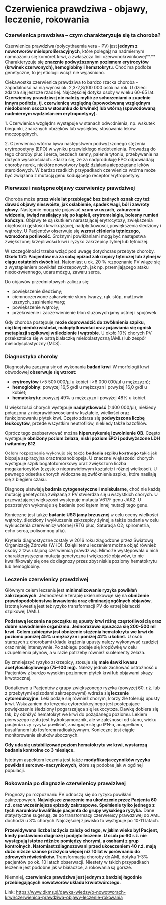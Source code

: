 # Czerwienica prawdziwa - objawy, leczenie, rokowania

### Czerwienica prawdziwa – czym charakteryzuje się ta choroba?


Czerwienica prawdziwa (polycythaemia vera \- PV) jest **jednym z nowotworów mieloproliferacyjnych**, które polegają na nadmiernym namnażaniu się komórek krwi, a zwłaszcza linii czerwonokrwinkowej**.** Charakteryzuje się **znacznie podwyższonym poziomem erytrocytów (krwinek czerwonych), hemoglobiny i hematokrytu**. Choć ma podłoże genetyczne, to jej etiologii wciąż nie wyjaśniono.


Ciekawostka:czerwienica prawdziwa to bardzo rzadka choroba \- zapadalność na nią wynosi ok. 2,3\-2,8/100 000 osób na rok. U dzieci zdarza się jeszcze rzadziej. Najczęściej dotyka osoby w wieku 60\-65 lat.
**Czerwienicy prawdziwej nie należy mylić ze schorzeniami o zupełnie innym podłożu, tj. czerwienicą względną (spowodowaną względnym niedoborem osocza w stosunku do krwinek) lub wtórną (spowodowaną nadmiernym wydzielaniem erytropoetyny).**


1\. Czerwienica względna występuje w stanach odwodnienia, np. wskutek biegunki, znacznych obrzęków lub wysięków, stosowania leków moczopędnych.


2\. Czerwienica wtórna bywa następstwem podwyższonego stężenia erytropoetyny (EPO) w wyniku przewlekłego niedotlenienia. Prowadzą do tego choroby płuc i serca, bezdech senny, palenie tytoniu, przebywanie na dużych wysokościach. Zdarza się, że za nadprodukcję EPO odpowiadają choroby nerek, niektóre nowotwory bądź działania niepożądane leków steroidowych. W bardzo rzadkich przypadkach czerwienica wtórna może być związana z mutacją genu kodującego receptor erytropoetyny.


### Pierwsze i następne objawy czerwienicy prawdziwej


Choroba może **przez wiele lat przebiegać bez żadnych oznak czy też dawać objawy nieswoiste, jak osłabienie, spadek wagi, ból i zawroty głowy**. Następnie mogą się pojawiać **szum w uszach, zaburzenia widzenia, świąd nasilający się po kąpieli, erytromelalgia, bolesny rumień kończyn.** Objawy te są skutkiem narastającej erytrocytozy, zwiększenia objętości i gęstości krwi krążącej, nadpłytkowości, powiększenia śledziony i wątroby. U Pacjentów obserwuje się **wzrost ciśnienia tętniczego, wzmożona potliwość**. Groźnymi powikłaniami mogą być następstwa zwiększonej krzepliwości krwi i ryzyko zakrzepicy żylnej lub tętniczej.


W szczególności trzeba wziąć pod uwagę dotychczas przebyte choroby. **Około 15% Pacjentów ma za sobą epizod zakrzepicy tętniczej lub żylnej w ciągu ostatnich dwóch lat.** Natomiast u ok. 20 % rozpoznanie PV wiąże się z wystąpieniem powikłań zakrzepowych, jak np. przemijającego ataku niedokrwiennego, udaru mózgu, zawału serca.


Do objawów przedmiotowych zalicza się:


* powiększenie śledziony;
* ciemnoczerwone zabarwienie skóry twarzy, rąk, stóp, małżowin usznych, zasinienie warg;
* powiększenie wątroby;
* przekrwienie i zaczerwienienie błon śluzowych jamy ustnej i spojówek.


Gdy choroba postępuje, **może doprowadzić do zwłóknienia szpiku, ciężkiej niedokrwistości, małopłytkowości oraz pojawiania się ognisk metaplazji szpikowej w śledzionie i wątrobie**. U około 10% chorych PV przekształca się w ostrą białaczkę mieloblastyczną (AML) lub zespół mielodysplastyczny (MDS).


### Diagnostyka choroby


Diagnostyka zaczyna się od wykonania **badań krwi**. W morfologii krwi obwodowej **obserwuje się wzrost:**


* **erytrocytów** (\>5 500 000/μl u kobiet i \>6 000 000/μl u mężczyzn);
* **hemoglobiny**: powyżej 16,5 g/dl u mężczyzn i powyżej 16,0 g/dl u kobiet;
* **hematokrytu**: powyżej 49% u mężczyzn i powyżej 48% u kobiet.


U większości chorych występuje **nadpłytkowość** (\>400 000/μl), niekiedy połączona z nieprawidłowościami w kształcie, wielkości oraz funkcjonowaniu płytek krwi. Często zdarza się **podwyższona liczbę leukocytów**, przede wszystkim neutrofilów, niekiedy także bazofilów.


Oprócz tego zaobserwować można **hiperurykemię i zwolnienie OB**. Często występuje **obniżony poziom żelaza, niski poziom EPO i podwyższone LDH i witaminy B12**.


Celem rozpoznania wykonuje się także **badania szpiku kostnego** takie jak biopsja aspiracyjna oraz trepanobiopsja. U znacznej większości chorych występuje szpik bogatokomórkowy oraz zwiększona liczba megakariocytów (często o nieprawidłowym kształcie i różnej wielkości). U pewnego odsetka chorych widoczne są zwłóknienia szpiku, które nasilają się z biegiem czasu.


Diagnozę ułatwiają **badania cytogenetyczne i molekularne**, choć nie każdą mutację genetyczną związaną z PV stwierdza się u wszystkich chorych. U przeważającej większości występuje mutacja V617F genu JAK2\. U pozostałych wykonuje się badanie pod kątem innej mutacji tego genu.


Konieczne jest także **badanie USG jamy brzusznej** w celu oceny wielkości wątroby, śledziony i wykluczenia zakrzepicy żylnej, a także badania w celu wykluczenia czerwienicy wtórnej (RTG płuc, Saturacja O2; spirometria, echo serca, polisomnografia).


Kryteria diagnostyczne zostały w 2016 roku złagodzone przez Światową Organizację Zdrowia (WHO). Dzięki temu leczeniem można objąć również osoby z tzw. utajoną czerwienicą prawdziwą. Mimo że występowała u nich charakterystyczna mutacja genetyczna i większość objawów, to nie kwalifikowały się one do diagnozy przez zbyt niskie poziomy hematokrytu lub hemoglobiny.


### Leczenie czerwienicy prawdziwej


Głównym celem leczenia jest **minimalizowanie ryzyka powikłań zakrzepowych**. Jednocześnie terapię ukierunkowuje się na **obniżenie prawdopodobieństwa krwawienia oraz eliminację ogólnych objawów**. Istotną kwestią jest też ryzyko transformacji PV do ostrej białaczki szpikowej (AML).


**Podstawą leczenia na początku są upusty krwi różną częstotliwością oraz dobre nawodnienie organizmu. Jednorazowo upuszcza się 200\-500 ml krwi. Celem zabiegów jest obniżenie stężenia hematokrytu we krwi do poziomu poniżej 45% u mężczyzn i poniżej 42% u kobiet.** U osób starszych z chorobami układu krążenia upusty należy wykonywać rzadziej oraz mniej intensywnie. Po zabiegu podaje się kroplówkę w celu uzupełnienia płynów, a w razie potrzeby również suplementy żelaza.


By zmniejszyć ryzyko zakrzepicy, stosuje się **małe dawki kwasu acetylosalicylowego (75–100 mg).** Należy jednak zachować ostrożność u Pacjentów z bardzo wysokim poziomem płytek krwi lub objawami skazy krwotocznej.


Dodatkowo u Pacjentów z grupy zwiększonego ryzyka (powyżej 60\. r.ż. lub z przebytymi epizodami zakrzepowymi) wdraża się **leczenie cytoredukcyjne**. Leki podaje się również chorym, którzy źle tolerują upusty krwi. Wskazaniem do leczenia cytoredukcyjnego jest postępujące powiększenie śledziony i pogarszająca się leukocytoza. Dawkę dobiera się tak, by obniżyć hematokryt we krwi do pożądanego poziomu. Lekiem pierwszego rzutu jest hydroksymocznik, ale w zależności od stanu, wieku pacjenta czy ryzyka powikłań, zastępuje się go IFN\-a, anagrelidem, busulfanem lub fosforem radioaktywnym. Konieczne jest ciągle monitorowanie skutków ubocznych.


**Gdy uda się ustabilizować poziom hematokrytu we krwi, wystarczą badania kontrolne co 3 miesiące.**


Istotnym aspektem leczenia jest także **modyfikacja czynników ryzyka powikłań sercowo\-naczyniowych**, które są podobne jak w ogólnej populacji.


### Rokowania po diagnozie czerwienicy prawdziwej


Prognozy po rozpoznaniu PV odnoszą się do ryzyka powikłań zakrzepowych. **Największe znaczenie ma ukończenie przez Pacjenta 60 r.ż. oraz wcześniejsze epizody zakrzepowe. Spełnienie tylko jednego z tych warunków kwalifikuje pacjenta do grupy wysokiego ryzyka.** Dane statystyczne sugerują, że do transformacji czerwienicy prawdziwej do AML dochodzi u 3% chorych. Najczęściej zjawisko to występuje po 10\-11 latach.


**Przewidywana liczba lat życia zależy od tego, w jakim wieku był Pacjent, kiedy postawiono diagnozę i podjęto leczenie. U osób po 60 r.ż. nie występują istotne różnice pomiędzy chorymi, a osobami z grup kontrolnych. Natomiast zdiagnozowani przed ukończeniem 40 r.ż. mają dużo niższe szanse przeżycia więcej niż 10 lat w porównaniu do zdrowych rówieśników.** Transformacja choroby do AML dotyka 1–3% pacjentów po ok. 10 latach obserwacji. Niestety w takich przypadkach leczenie jest podobne jak w białaczce, a rokowania są gorsze.


Niemniej, **czerwienica prawdziwa jest jednym z bardziej łagodnie przebiegających nowotworów układu krwiotwórczego.**



Link: https://www.dkms.pl/dawka-wiedzy/o-nowotworach-krwi/czerwienica-prawdziwa-objawy-leczenie-rokowania
